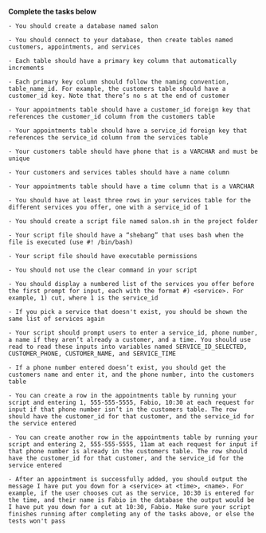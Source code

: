 **Complete the tasks below**

    - You should create a database named salon

    - You should connect to your database, then create tables named customers, appointments, and services

    - Each table should have a primary key column that automatically increments

    - Each primary key column should follow the naming convention, table_name_id. For example, the customers table should have a customer_id key. Note that there’s no s at the end of customer

    - Your appointments table should have a customer_id foreign key that references the customer_id column from the customers table

    - Your appointments table should have a service_id foreign key that references the service_id column from the services table

    - Your customers table should have phone that is a VARCHAR and must be unique

    - Your customers and services tables should have a name column

    - Your appointments table should have a time column that is a VARCHAR

    - You should have at least three rows in your services table for the different services you offer, one with a service_id of 1

    - You should create a script file named salon.sh in the project folder

    - Your script file should have a “shebang” that uses bash when the file is executed (use #! /bin/bash)

    - Your script file should have executable permissions

    - You should not use the clear command in your script

    - You should display a numbered list of the services you offer before the first prompt for input, each with the format #) <service>. For example, 1) cut, where 1 is the service_id

    - If you pick a service that doesn't exist, you should be shown the same list of services again

    - Your script should prompt users to enter a service_id, phone number, a name if they aren’t already a customer, and a time. You should use read to read these inputs into variables named SERVICE_ID_SELECTED, CUSTOMER_PHONE, CUSTOMER_NAME, and SERVICE_TIME

    - If a phone number entered doesn’t exist, you should get the customers name and enter it, and the phone number, into the customers table

    - You can create a row in the appointments table by running your script and entering 1, 555-555-5555, Fabio, 10:30 at each request for input if that phone number isn’t in the customers table. The row should have the customer_id for that customer, and the service_id for the service entered

    - You can create another row in the appointments table by running your script and entering 2, 555-555-5555, 11am at each request for input if that phone number is already in the customers table. The row should have the customer_id for that customer, and the service_id for the service entered

    - After an appointment is successfully added, you should output the message I have put you down for a <service> at <time>, <name>. For example, if the user chooses cut as the service, 10:30 is entered for the time, and their name is Fabio in the database the output would be I have put you down for a cut at 10:30, Fabio. Make sure your script finishes running after completing any of the tasks above, or else the tests won't pass

